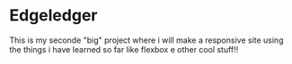 # Edgeledger
 This is my seconde "big" project where i will make a responsive site using the things i have learned so far like flexbox e other cool stuff!!
